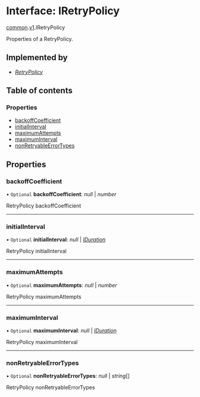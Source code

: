 # Interface: IRetryPolicy

[common](../modules/proto.temporal.api.common.md).[v1](../modules/proto.temporal.api.common.v1.md).IRetryPolicy

Properties of a RetryPolicy.

## Implemented by

* [*RetryPolicy*](../classes/proto.temporal.api.common.v1.retrypolicy.md)

## Table of contents

### Properties

- [backoffCoefficient](proto.temporal.api.common.v1.iretrypolicy.md#backoffcoefficient)
- [initialInterval](proto.temporal.api.common.v1.iretrypolicy.md#initialinterval)
- [maximumAttempts](proto.temporal.api.common.v1.iretrypolicy.md#maximumattempts)
- [maximumInterval](proto.temporal.api.common.v1.iretrypolicy.md#maximuminterval)
- [nonRetryableErrorTypes](proto.temporal.api.common.v1.iretrypolicy.md#nonretryableerrortypes)

## Properties

### backoffCoefficient

• `Optional` **backoffCoefficient**: *null* \| *number*

RetryPolicy backoffCoefficient

___

### initialInterval

• `Optional` **initialInterval**: *null* \| [*IDuration*](proto.google.protobuf.iduration.md)

RetryPolicy initialInterval

___

### maximumAttempts

• `Optional` **maximumAttempts**: *null* \| *number*

RetryPolicy maximumAttempts

___

### maximumInterval

• `Optional` **maximumInterval**: *null* \| [*IDuration*](proto.google.protobuf.iduration.md)

RetryPolicy maximumInterval

___

### nonRetryableErrorTypes

• `Optional` **nonRetryableErrorTypes**: *null* \| *string*[]

RetryPolicy nonRetryableErrorTypes
